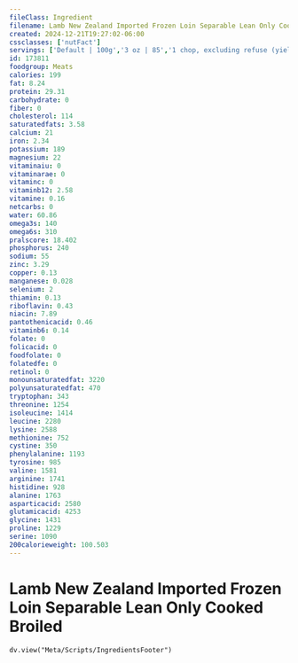 ```yaml
---
fileClass: Ingredient
filename: Lamb New Zealand Imported Frozen Loin Separable Lean Only Cooked Broiled
created: 2024-12-21T19:27:02-06:00
cssclasses: ['nutFact']
servings: ['Default | 100g','3 oz | 85','1 chop, excluding refuse (yield from 1 raw chop, with refuse, weighing 85 g) | 30']
id: 173811
foodgroup: Meats
calories: 199
fat: 8.24
protein: 29.31
carbohydrate: 0
fiber: 0
cholesterol: 114
saturatedfats: 3.58
calcium: 21
iron: 2.34
potassium: 189
magnesium: 22
vitaminaiu: 0
vitaminarae: 0
vitaminc: 0
vitaminb12: 2.58
vitamine: 0.16
netcarbs: 0
water: 60.86
omega3s: 140
omega6s: 310
pralscore: 18.402
phosphorus: 240
sodium: 55
zinc: 3.29
copper: 0.13
manganese: 0.028
selenium: 2
thiamin: 0.13
riboflavin: 0.43
niacin: 7.89
pantothenicacid: 0.46
vitaminb6: 0.14
folate: 0
folicacid: 0
foodfolate: 0
folatedfe: 0
retinol: 0
monounsaturatedfat: 3220
polyunsaturatedfat: 470
tryptophan: 343
threonine: 1254
isoleucine: 1414
leucine: 2280
lysine: 2588
methionine: 752
cystine: 350
phenylalanine: 1193
tyrosine: 985
valine: 1581
arginine: 1741
histidine: 928
alanine: 1763
asparticacid: 2580
glutamicacid: 4253
glycine: 1431
proline: 1229
serine: 1090
200calorieweight: 100.503
---
```


# Lamb New Zealand Imported Frozen Loin Separable Lean Only Cooked Broiled

```dataviewjs
dv.view("Meta/Scripts/IngredientsFooter")
```